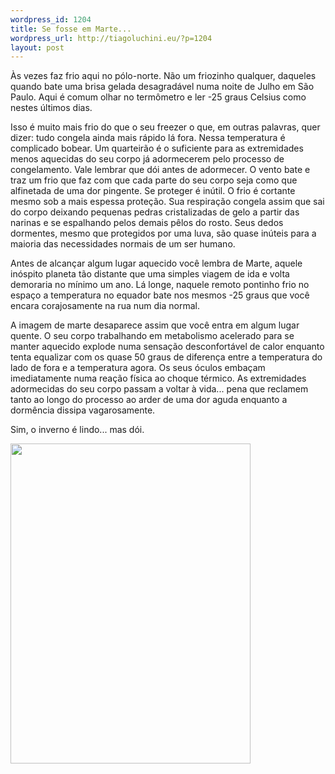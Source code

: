 ```yaml
--- 
wordpress_id: 1204
title: Se fosse em Marte...
wordpress_url: http://tiagoluchini.eu/?p=1204
layout: post
---
```

Às vezes faz frio aqui no pólo-norte. Não um friozinho qualquer, daqueles quando bate uma brisa gelada desagradável numa noite de Julho em São Paulo. Aqui é comum olhar no termômetro e ler -25 graus Celsius como nestes últimos dias.

Isso é muito mais frio do que o seu freezer o que, em outras palavras, quer dizer: tudo congela ainda mais rápido lá fora. Nessa temperatura é complicado bobear. Um quarteirão é o suficiente para as extremidades menos aquecidas do seu corpo já adormecerem pelo processo de congelamento. Vale lembrar que dói antes de adormecer. O vento bate e traz um frio que faz com que cada parte do seu corpo seja como que alfinetada de uma dor pingente. Se proteger é inútil. O frio é cortante mesmo sob a mais espessa proteção. Sua respiração congela assim que sai do corpo deixando pequenas pedras cristalizadas de gelo a partir das narinas e se espalhando pelos demais pêlos do rosto. Seus dedos dormentes, mesmo que protegidos por uma luva, são quase inúteis para a maioria das necessidades normais de um ser humano.

Antes de alcançar algum lugar aquecido você lembra de Marte, aquele inóspito planeta tão distante que uma simples viagem de ida e volta demoraria no mínimo um ano. Lá longe, naquele remoto pontinho frio no espaço a temperatura no equador bate nos mesmos -25 graus que você encara corajosamente na rua num dia normal.

A imagem de marte desaparece assim que você entra em algum lugar quente. O seu corpo trabalhando em metabolismo acelerado para se manter aquecido explode numa sensação desconfortável de calor enquanto tenta equalizar com os quase 50 graus de diferença entre a temperatura do lado de fora e a temperatura agora. Os seus óculos embaçam imediatamente numa reação física ao choque térmico. As extremidades adormecidas do seu corpo passam a voltar à vida... pena que reclamem tanto ao longo do processo ao arder de uma dor aguda enquanto a dormência dissipa vagarosamente.

Sim, o inverno é lindo... mas dói.

<img class="alignnone size-full wp-image-1205" title="dsc00382" src="http://tiagoluchini.eu/wp-content/uploads/2009/01/dsc00382.jpg" alt="" width="384" height="512" />
